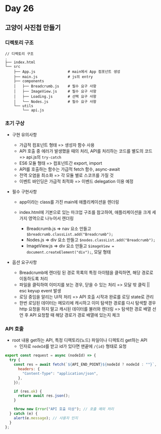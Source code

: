 # Day 26

## 고양이 사진첩 만들기

### 디렉토리 구조

```
// 디렉토리 구조
.
├── index.html
└── src
    ├── App.js               # main에서 App 컴포넌트 생성
    ├── main.js              # js의 entry
    ├── components
    │   ├── Breadcrumb.js    # 필수 요구 사항
    │   ├── ImageView.js     # 필수 요구 사항
    │   ├── Loading.js       # 선택 요구 사항
    │   └── Nodes.js         # 필수 요구 사항
    └── utils
        └── api.js
```

### 초기 구상

- 구현 유의사항

  - 가급적 컴포넌트 형태 => 생성자 함수 사용
  - API 호출 중 에러가 발생했을 때의 처리, API를 처리하는 코드를 별도의 코드 => api.js의 `try-catch`
  - ES6 모듈 형태 => 컴포넌트간 export, import
  - API를 호출하는 함수는 가급적 fetch 함수, async-await
  - 전역 오염을 최소화 => 각 모듈 별로 스코프를 가질 것
  - 이벤트 바인딩은 가급적 최적화 => 이벤드 delegation 이용 예정

- 필수 구현사항

  - app이라는 class를 가진 main에 애플리케이션을 렌더링
  - index.html에 기본으로 있는 마크업 구조를 참고하여, 애플리케이션을 크게 세 가지 영역으로 나누어서 렌더링

    - Breadcrumb.js => nav 요소 만들고 `$breadcrumb.classList.add("Breadcrumb");`
    - Nodes.js => div 요소 만들고 `$nodes.classList.add("Breadcrumb");`
    - ImageView.js => div 요소 만들고 `$imageView = document.createElement("div");`, 모달 형태

- 옵션 요구사항
  - Breadcrumb에 렌더링 된 경로 목록의 특정 아이템을 클릭하면, 해당 경로로 이동하도록 처리
  - 파일을 클릭하여 이미지를 보는 경우, 닫을 수 있는 처리 => 모달 밖 클릭 || esc keyup event 발생
  - 로딩 중임을 알리는 UI적 처리 => API 호출 시작과 완료를 로딩 state로 관리
  - 한번 로딩된 데이터는 메모리에 캐시하고 이미 탐색한 경로를 다시 탐색할 경우 http 요청을 하지 말고 캐시된 데이터를 불러와 렌더링 => 탐색한 경로 배열 선언 후 API 요청할 때 해당 경로가 경로 배열에 있는지 체크

### API 호출

- root 내용 get하는 API, 특정 디렉토리(노드) 파일이나 디렉토리 get하는 API
  - 인자로 `nodeId`를 받고 id가 있다면 맨끝에 `/{id}` 형태로 요청

```javascript
export const request = async (nodeId) => {
  try {
    const res = await fetch(`${API_END_POINT}${nodeId ? nodeId : ""}`, {
      headers: {
        "Content-Type": "application/json",
      },
    });

    if (res.ok) {
      return await res.json();
    }

    throw new Error("API 호출 이상"); // 호출 예외 처리
  } catch (e) {
    alert(e.message); // 사용자 인지
  }
};
```
